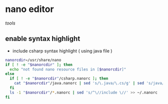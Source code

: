 # nano editor

*tools*

## enable syntax highlight

- include csharp syntax highlight ( using java file )

```sh
nanorcdir=/usr/share/nano
if [ ! -e "$nanorcdir" ]; then
  echo "not found nano resource files in [$nanorcdir]"
else
  if [ ! -e "$nanorcdir"/csharp.nanorc ]; then
    cat "$nanorcdir"/java.nanorc | sed 's/\.java/\.cs/g' | sed 's/java/csharp/I' > "$nanorcdir"/csharp.nanorc
  fi
  ls -1 "$nanorcdir"/*.nanorc | sed 's/^\//include \//' >> ~/.nanorc
fi
```
